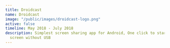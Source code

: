 ```yaml
---
title: Droidcast
name: Droidcast
image: "/public/images/droidcast-logo.png"
active: false
timeline: May 2018 - July 2018
description: Simplest screen sharing app for Android, One click to start sharing your
  screen without USB
---
```


